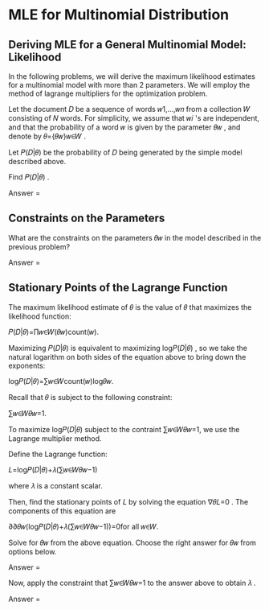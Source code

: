 #  MLE for Multinomial Distribution


## Deriving MLE for a General Multinomial Model: Likelihood


In the following problems, we will derive the maximum likelihood estimates for a multinomial model with more than 2 parameters. We will employ the method of lagrange multipliers for the optimization problem.

Let the document  𝐷  be a sequence of words  𝑤1,…,𝑤𝑛  from a collection  𝑊  consisting of  𝑁  words. For simplicity, we assume that  𝑤𝑖 's are independent, and that the probability of a word  𝑤  is given by the parameter  𝜃𝑤 , and denote by  𝜃={𝜃𝑤}𝑤∈𝑊 .

Let  𝑃(𝐷|𝜃)  be the probability of  𝐷  being generated by the simple model described above.

Find  𝑃(𝐷|𝜃) .

Answer = 


## Constraints on the Parameters


What are the constraints on the parameters  𝜃𝑤  in the model described in the previous problem?

Answer = 



## Stationary Points of the Lagrange Function


The maximum likelihood estimate of  𝜃  is the value of  𝜃  that maximizes the likelihood function:

𝑃(𝐷|𝜃)=∏𝑤∈𝑊(𝜃𝑤)count(𝑤). 
 
Maximizing  𝑃(𝐷|𝜃)  is equivalent to maximizing  log𝑃(𝐷|𝜃) , so we take the natural logarithm on both sides of the equation above to bring down the exponents:

log𝑃(𝐷|𝜃)=∑𝑤∈𝑊count(𝑤)log𝜃𝑤. 
 
Recall that  𝜃  is subject to the following constraint:

∑𝑤∈𝑊𝜃𝑤=1. 
 
To maximize  log𝑃(𝐷|𝜃)  subject to the contraint  ∑𝑤∈𝑊𝜃𝑤=1,  we use the Lagrange multiplier method.


Define the Lagrange function:

𝐿=log𝑃(𝐷|𝜃)+𝜆(∑𝑤∈𝑊𝜃𝑤−1) 
 
where  𝜆  is a constant scalar.

Then, find the stationary points of  𝐿  by solving the equation  ∇𝜃𝐿=0 . The components of this equation are

∂∂𝜃𝑤(log𝑃(𝐷|𝜃)+𝜆(∑𝑤∈𝑊𝜃𝑤−1))=0for all 𝑤∈𝑊. 
 
Solve for  𝜃𝑤  from the above equation. Choose the right answer for  𝜃𝑤  from options below.


Answer = 


Now, apply the constraint that  ∑𝑤∈𝑊𝜃𝑤=1  to the answer above to obtain  𝜆 .


Answer = 



